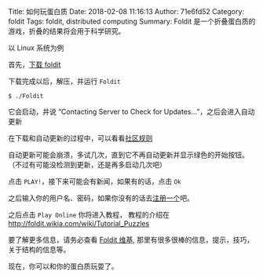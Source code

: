 Title: 如何玩蛋白质
Date: 2018-02-08 11:16:13
Author: 71e6fd52
Category: foldit
Tags: foldit, distributed computing
Summary: Foldit 是一个折叠蛋白质的游戏，折叠的结果将会用于科学研究。

以 Linux 系统为例

首先，[下载 foldit](http://fold.it/portal/download/linux)

下载完成以后，解压，并运行 `Foldit`
```
$ ./Foldit
```

它会启动，并说 “Contacting Server to Check for Updates...”，之后会进入自动更新

在下载和自动更新的过程中，可以看看[社区规则](http://fold.it/portal/guidelines)

自动更新可能会崩溃，多试几次，直到它不再自动更新并显示绿色的开始按钮。
（不过有可能没检测到更新，还是再多启动几次吧）

点击 `PLAY!`，接下来可能会有新闻，如果有的话，点击 `Ok`

之后输入你的用户名、密码，如果你没有的话去[注册一个](https://fold.it/portal/user/register)吧。

之后点击 `Play Online` 你将进入教程，
教程的介绍在 http://foldit.wikia.com/wiki/Tutorial_Puzzles

要了解更多信息，请务必查看 [Foldit 维基](http://foldit.wikia.com/wiki/Foldit_Wiki),
那里有很多很棒的信息，提示，技巧，关于结构的信息等。

现在，你可以和你的蛋白质玩耍了。
